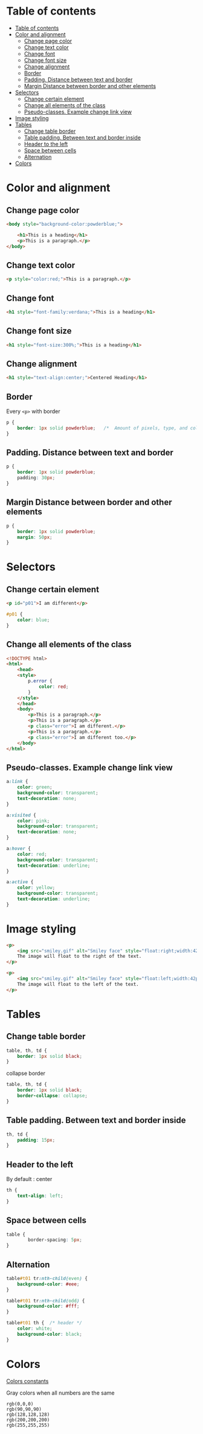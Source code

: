 
# Table of contents

- [Table of contents](#table-of-contents)
- [Color and alignment](#color-and-alignment)
  - [Change page color](#change-page-color)
  - [Change text color](#change-text-color)
  - [Change font](#change-font)
  - [Change font size](#change-font-size)
  - [Change alignment](#change-alignment)
  - [Border](#border)
  - [Padding. Distance between text and border](#padding-distance-between-text-and-border)
  - [Margin Distance between border and other elements](#margin-distance-between-border-and-other-elements)
- [Selectors](#selectors)
  - [Change certain element](#change-certain-element)
  - [Change all elements of the class](#change-all-elements-of-the-class)
  - [Pseudo-classes. Example change link view](#pseudo-classes-example-change-link-view)
- [Image styling](#image-styling)
- [Tables](#tables)
  - [Change table border](#change-table-border)
  - [Table padding. Between text and border inside](#table-padding-between-text-and-border-inside)
  - [Header to the left](#header-to-the-left)
  - [Space between cells](#space-between-cells)
  - [Alternation](#alternation)
- [Colors](#colors)

# Color and alignment

## Change page color

```html
<body style="background-color:powderblue;">

    <h1>This is a heading</h1>
    <p>This is a paragraph.</p>
</body>
```

## Change text color
```html
<p style="color:red;">This is a paragraph.</p>
```

## Change font

```html
<h1 style="font-family:verdana;">This is a heading</h1>
```

## Change font size

```html
<h1 style="font-size:300%;">This is a heading</h1>
```

## Change alignment

```html
<h1 style="text-align:center;">Centered Heading</h1>
```

## Border

Every `<p>` with border
```css
p {
    border: 1px solid powderblue;   /*  Amount of pixels, type, and color */
}
```

## Padding. Distance between text and border

```css
p {
    border: 1px solid powderblue;
    padding: 30px;
}
```

## Margin Distance between border and other elements

```css
p {
    border: 1px solid powderblue;
    margin: 50px;
}
```

# Selectors

## Change certain element

```html
<p id="p01">I am different</p>
```

```css
#p01 {
    color: blue;
}
```

## Change all elements of the class

```html
<!DOCTYPE html>
<html>
    <head>
    <style>
        p.error {
            color: red;
        }
    </style>
    </head>
    <body>
        <p>This is a paragraph.</p>
        <p>This is a paragraph.</p>
        <p class="error">I am different.</p>
        <p>This is a paragraph.</p>
        <p class="error">I am different too.</p>
    </body>
</html>
```

## Pseudo-classes. Example change link view

```css
a:link {
    color: green;
    background-color: transparent;
    text-decoration: none;
}

a:visited {
    color: pink;
    background-color: transparent;
    text-decoration: none;
}

a:hover {
    color: red;
    background-color: transparent;
    text-decoration: underline;
}

a:active {
    color: yellow;
    background-color: transparent;
    text-decoration: underline;
}
```

# Image styling

```html
<p> 
    <img src="smiley.gif" alt="Smiley face" style="float:right;width:42px;height:42px;">
    The image will float to the right of the text.
</p>
```

```html
<p>
    <img src="smiley.gif" alt="Smiley face" style="float:left;width:42px;height:42px;">
    The image will float to the left of the text.
</p>
```

# Tables

## Change table border

```css
table, th, td {
    border: 1px solid black;
}
```

collapse border

```css
table, th, td {
    border: 1px solid black;
    border-collapse: collapse;
}
```

## Table padding. Between text and border inside

```css
th, td {
    padding: 15px;
}
```

## Header to the left

By default : center

```css
th {
    text-align: left;
}
```

## Space between cells

```css
table {
        border-spacing: 5px;
}
```

## Alternation


```css
table#t01 tr:nth-child(even) {
    background-color: #eee;
}

table#t01 tr:nth-child(odd) {
    background-color: #fff;
}

table#t01 th {  /* header */
    color: white;
    background-color: black;
}
```

# Colors

[Colors constants](https://www.w3schools.com/colors/colors_names.asp)

Gray colors when all numbers are the same
```
rgb(0,0,0)   
rgb(90,90,90)   
rgb(128,128,128)   
rgb(200,200,200)   
rgb(255,255,255)
```

